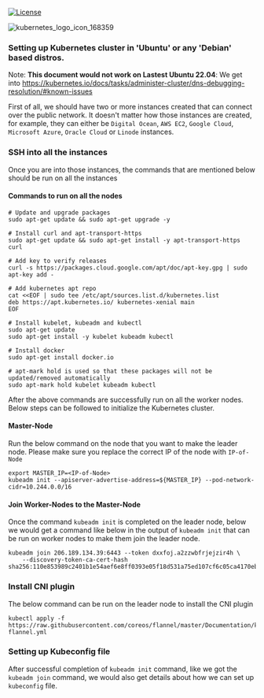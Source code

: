 [![License](https://img.shields.io/badge/License-MIT-blue)](#license "Go to license section")

![kubernetes_logo_icon_168359](https://user-images.githubusercontent.com/90393971/187158737-efb0268b-e155-439b-a1f8-b39c5e1ca737.png)

### Setting up Kubernetes cluster in 'Ubuntu' or any 'Debian' based distros.

Note: **This document would not work on Lastest Ubuntu 22.04**: We get into https://kubernetes.io/docs/tasks/administer-cluster/dns-debugging-resolution/#known-issues

First of all, we should have two or more instances created that can connect over the public network. It doesn't matter how those instances are created, for example, they can either be `Digital Ocean`, `AWS EC2`, `Google Cloud`, `Microsoft Azure`, `Oracle Cloud` or `Linode` instances.

### SSH into all the instances

Once you are into those instances, the commands that are mentioned below should be run on all the instances

#### Commands to run on all the nodes

```
# Update and upgrade packages
sudo apt-get update && sudo apt-get upgrade -y

# Install curl and apt-transport-https
sudo apt-get update && sudo apt-get install -y apt-transport-https curl

# Add key to verify releases
curl -s https://packages.cloud.google.com/apt/doc/apt-key.gpg | sudo apt-key add -

# Add kubernetes apt repo
cat <<EOF | sudo tee /etc/apt/sources.list.d/kubernetes.list
deb https://apt.kubernetes.io/ kubernetes-xenial main
EOF

# Install kubelet, kubeadm and kubectl
sudo apt-get update
sudo apt-get install -y kubelet kubeadm kubectl

# Install docker
sudo apt-get install docker.io

# apt-mark hold is used so that these packages will not be updated/removed automatically
sudo apt-mark hold kubelet kubeadm kubectl
```

After the above commands are successfully run on all the worker nodes. Below steps can be followed to initialize the Kubernetes cluster.

#### Master-Node

Run the below command on the node that you want to make the leader node. Please make sure you replace the correct IP of the node with `IP-of-Node`

```
export MASTER_IP=<IP-of-Node>
kubeadm init --apiserver-advertise-address=${MASTER_IP} --pod-network-cidr=10.244.0.0/16
```

#### Join Worker-Nodes to the Master-Node

Once the command `kubeadm init` is completed on the leader node, below we would get a command like below in the output of `kubeadm init` that can be run on worker nodes to make them join the leader node.

```
kubeadm join 206.189.134.39:6443 --token dxxfoj.a2zzwbfrjejzir4h \
    --discovery-token-ca-cert-hash sha256:110e853989c2401b1e54aef6e8ff0393e05f18d531a75ed107cf6c05ca4170eb
```

### Install CNI plugin

The below command can be run on the leader node to install the CNI plugin

```
kubectl apply -f https://raw.githubusercontent.com/coreos/flannel/master/Documentation/kube-flannel.yml
```

### Setting up Kubeconfig file

After successful completion of `kubeadm init` command, like we got the `kubeadm join` command, we would also get details about how we can set up `kubeconfig` file.



